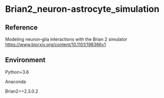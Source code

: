 # Brian2_neuron-astrocyte_simulation

## Reference
Modeling neuron–glia interactions with the Brian 2 simulator
https://www.biorxiv.org/content/10.1101/198366v1

## Environment

Python=3.6

Anaconda

Brian2==2.3.0.2

